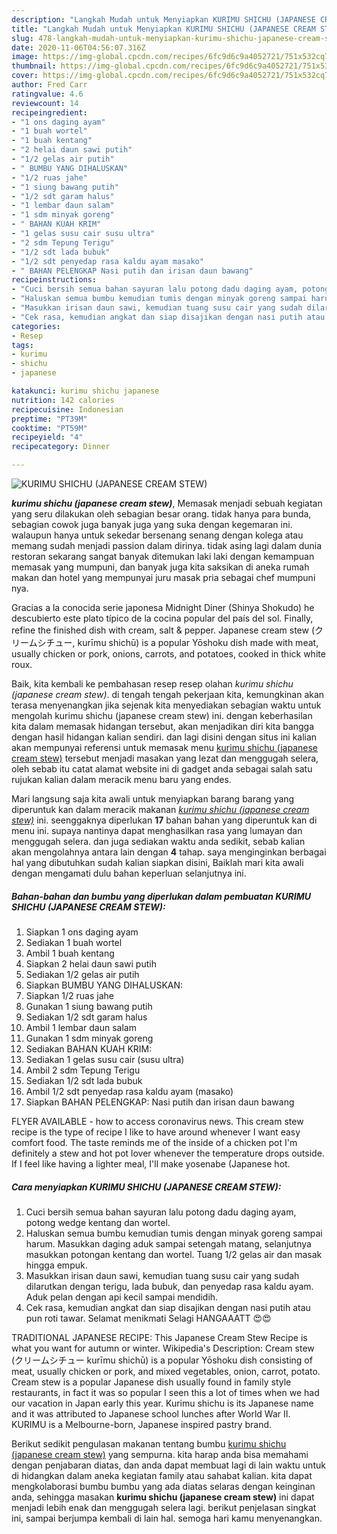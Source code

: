 ```yaml
---
description: "Langkah Mudah untuk Menyiapkan KURIMU SHICHU (JAPANESE CREAM STEW) Lezat"
title: "Langkah Mudah untuk Menyiapkan KURIMU SHICHU (JAPANESE CREAM STEW) Lezat"
slug: 478-langkah-mudah-untuk-menyiapkan-kurimu-shichu-japanese-cream-stew-lezat
date: 2020-11-06T04:56:07.316Z
image: https://img-global.cpcdn.com/recipes/6fc9d6c9a4052721/751x532cq70/kurimu-shichu-japanese-cream-stew-foto-resep-utama.jpg
thumbnail: https://img-global.cpcdn.com/recipes/6fc9d6c9a4052721/751x532cq70/kurimu-shichu-japanese-cream-stew-foto-resep-utama.jpg
cover: https://img-global.cpcdn.com/recipes/6fc9d6c9a4052721/751x532cq70/kurimu-shichu-japanese-cream-stew-foto-resep-utama.jpg
author: Fred Carr
ratingvalue: 4.6
reviewcount: 14
recipeingredient:
- "1 ons daging ayam"
- "1 buah wortel"
- "1 buah kentang"
- "2 helai daun sawi putih"
- "1/2 gelas air putih"
- " BUMBU YANG DIHALUSKAN"
- "1/2 ruas jahe"
- "1 siung bawang putih"
- "1/2 sdt garam halus"
- "1 lembar daun salam"
- "1 sdm minyak goreng"
- " BAHAN KUAH KRIM"
- "1 gelas susu cair susu ultra"
- "2 sdm Tepung Terigu"
- "1/2 sdt lada bubuk"
- "1/2 sdt penyedap rasa kaldu ayam masako"
- " BAHAN PELENGKAP Nasi putih dan irisan daun bawang"
recipeinstructions:
- "Cuci bersih semua bahan sayuran lalu potong dadu daging ayam, potong wedge kentang dan wortel."
- "Haluskan semua bumbu kemudian tumis dengan minyak goreng sampai harum. Masukkan daging aduk sampai setengah matang, selanjutnya masukkan potongan kentang dan wortel. Tuang 1/2 gelas air dan masak hingga empuk."
- "Masukkan irisan daun sawi, kemudian tuang susu cair yang sudah dilarutkan dengan terigu, lada bubuk, dan penyedap rasa kaldu ayam. Aduk pelan dengan api kecil sampai mendidih."
- "Cek rasa, kemudian angkat dan siap disajikan dengan nasi putih atau pun roti tawar. Selamat menikmati Selagi HANGAAATT 😍😍"
categories:
- Resep
tags:
- kurimu
- shichu
- japanese

katakunci: kurimu shichu japanese 
nutrition: 142 calories
recipecuisine: Indonesian
preptime: "PT39M"
cooktime: "PT59M"
recipeyield: "4"
recipecategory: Dinner

---
```



![KURIMU SHICHU (JAPANESE CREAM STEW)](https://img-global.cpcdn.com/recipes/6fc9d6c9a4052721/751x532cq70/kurimu-shichu-japanese-cream-stew-foto-resep-utama.jpg)

<b><i>kurimu shichu (japanese cream stew)</i></b>, Memasak menjadi sebuah kegiatan yang seru dilakukan oleh sebagian besar orang. tidak hanya para bunda, sebagian cowok juga banyak juga yang suka dengan kegemaran ini. walaupun hanya untuk sekedar bersenang senang dengan kolega atau memang sudah menjadi passion dalam dirinya. tidak asing lagi dalam dunia restoran sekarang sangat banyak ditemukan laki laki dengan kemampuan memasak yang mumpuni, dan banyak juga kita saksikan di aneka rumah makan dan hotel yang mempunyai juru masak pria sebagai chef mumpuni nya.

Gracias a la conocida serie japonesa Midnight Diner (Shinya Shokudo) he descubierto este plato típico de la cocina popular del país del sol. Finally, refine the finished dish with cream, salt &amp; pepper. Japanese cream stew (クリームシチュー, kurīmu shichū) is a popular Yōshoku dish made with meat, usually chicken or pork, onions, carrots, and potatoes, cooked in thick white roux.

Baik, kita kembali ke pembahasan resep resep olahan <i>kurimu shichu (japanese cream stew)</i>. di tengah tengah pekerjaan kita, kemungkinan akan terasa menyenangkan jika sejenak kita menyediakan sebagian waktu untuk mengolah kurimu shichu (japanese cream stew) ini. dengan keberhasilan kita dalam memasak hidangan tersebut, akan menjadikan diri kita bangga dengan hasil hidangan kalian sendiri. dan lagi disini dengan situs ini kalian akan mempunyai referensi untuk memasak menu <u>kurimu shichu (japanese cream stew)</u> tersebut menjadi masakan yang lezat dan menggugah selera, oleh sebab itu catat alamat website ini di gadget anda sebagai salah satu rujukan kalian dalam meracik menu baru yang endes.


Mari langsung saja kita awali untuk menyiapkan barang barang yang diperuntuk kan dalam meracik makanan <u><i>kurimu shichu (japanese cream stew)</i></u> ini. seenggaknya diperlukan <b>17</b> bahan bahan yang diperuntuk kan di menu ini. supaya nantinya dapat menghasilkan rasa yang lumayan dan menggugah selera. dan juga sediakan waktu anda sedikit, sebab kalian akan mengolahnya antara lain dengan <b>4</b> tahap. saya menginginkan berbagai hal yang dibutuhkan sudah kalian siapkan disini, Baiklah mari kita awali dengan mengamati dulu bahan keperluan selanjutnya ini.

<!--inarticleads1-->

##### Bahan-bahan dan bumbu yang diperlukan dalam pembuatan KURIMU SHICHU (JAPANESE CREAM STEW):

1. Siapkan 1 ons daging ayam
1. Sediakan 1 buah wortel
1. Ambil 1 buah kentang
1. Siapkan 2 helai daun sawi putih
1. Sediakan 1/2 gelas air putih
1. Siapkan  BUMBU YANG DIHALUSKAN:
1. Siapkan 1/2 ruas jahe
1. Gunakan 1 siung bawang putih
1. Sediakan 1/2 sdt garam halus
1. Ambil 1 lembar daun salam
1. Gunakan 1 sdm minyak goreng
1. Sediakan  BAHAN KUAH KRIM:
1. Sediakan 1 gelas susu cair (susu ultra)
1. Ambil 2 sdm Tepung Terigu
1. Sediakan 1/2 sdt lada bubuk
1. Ambil 1/2 sdt penyedap rasa kaldu ayam (masako)
1. Siapkan  BAHAN PELENGKAP: Nasi putih dan irisan daun bawang


FLYER AVAILABLE - how to access coronavirus news. This cream stew recipe is the type of recipe I like to have around whenever I want easy comfort food. The taste reminds me of the inside of a chicken pot I&#39;m definitely a stew and hot pot lover whenever the temperature drops outside. If I feel like having a lighter meal, I&#39;ll make yosenabe (Japanese hot. 

<!--inarticleads2-->

##### Cara menyiapkan KURIMU SHICHU (JAPANESE CREAM STEW):

1. Cuci bersih semua bahan sayuran lalu potong dadu daging ayam, potong wedge kentang dan wortel.
1. Haluskan semua bumbu kemudian tumis dengan minyak goreng sampai harum. Masukkan daging aduk sampai setengah matang, selanjutnya masukkan potongan kentang dan wortel. Tuang 1/2 gelas air dan masak hingga empuk.
1. Masukkan irisan daun sawi, kemudian tuang susu cair yang sudah dilarutkan dengan terigu, lada bubuk, dan penyedap rasa kaldu ayam. Aduk pelan dengan api kecil sampai mendidih.
1. Cek rasa, kemudian angkat dan siap disajikan dengan nasi putih atau pun roti tawar. Selamat menikmati Selagi HANGAAATT 😍😍


TRADITIONAL JAPANESE RECIPE: This Japanese Cream Stew Recipe is what you want for autumn or winter. Wikipedia&#39;s Description: Cream stew (クリームシチュー kurīmu shichū) is a popular Yōshoku dish consisting of meat, usually chicken or pork, and mixed vegetables, onion, carrot, potato. Cream stew is a popular Japanese dish usually found in family style restaurants, in fact it was so popular I seen this a lot of times when we had our vacation in Japan early this year. Kurimu shichu is its Japanese name and it was attributed to Japanese school lunches after World War II. KURIMU is a Melbourne-born, Japanese inspired pastry brand. 

Berikut sedikit pengulasan makanan tentang bumbu <u>kurimu shichu (japanese cream stew)</u> yang sempurna. kita harap anda bisa memahami dengan penjabaran diatas, dan anda dapat membuat lagi di lain waktu untuk di hidangkan dalam aneka kegiatan family atau sahabat kalian. kita dapat mengkolaborasi bumbu bumbu yang ada diatas selaras dengan keinginan anda, sehingga masakan <b>kurimu shichu (japanese cream stew)</b> ini dapat menjadi lebih enak dan menggugah selera lagi. berikut penjelasan singkat ini, sampai berjumpa kembali di lain hal. semoga hari kamu menyenangkan.
